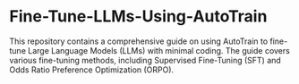 # Fine-Tune-LLMs-Using-AutoTrain
This repository contains a comprehensive guide on using AutoTrain to fine-tune Large Language Models (LLMs) with minimal coding. The guide covers various fine-tuning methods, including Supervised Fine-Tuning (SFT) and Odds Ratio Preference Optimization (ORPO).
